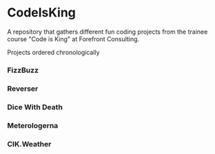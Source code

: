# CodeIsKing
A repository that gathers different fun coding projects from the trainee course "Code is King" at Forefront Consulting.

Projects ordered chronologically
### FizzBuzz

### Reverser

### Dice With Death

### Meterologerna

### CIK.Weather